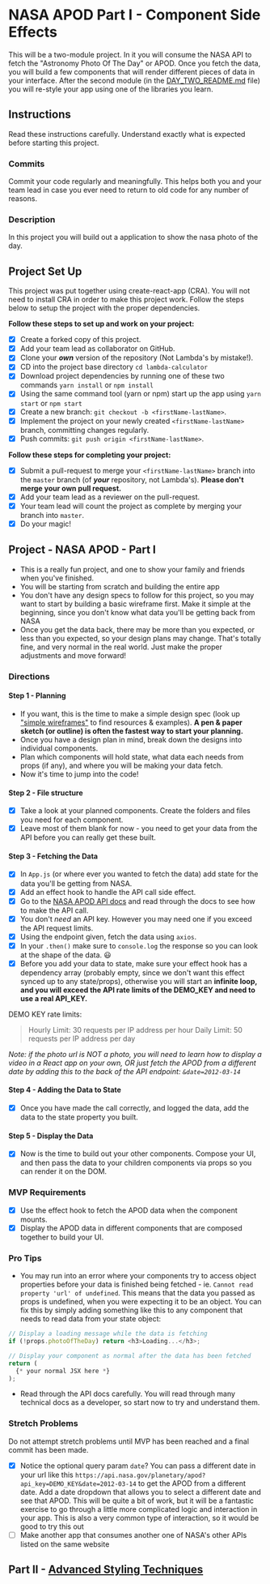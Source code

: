 # NASA APOD Part I - Component Side Effects

This will be a two-module project. In it you will consume the NASA API to fetch the "Astronomy Photo Of The Day" or APOD. Once you fetch the data, you will build a few components that will render different pieces of data in your interface. After the second module (in the [DAY_TWO_README.md](DAY_TWO_README.md) file) you will re-style your app using one of the libraries you learn.

## Instructions

Read these instructions carefully. Understand exactly what is expected before starting this project.

### Commits

Commit your code regularly and meaningfully. This helps both you and your team lead in case you ever need to return to old code for any number of reasons.

### Description

In this project you will build out a application to show the nasa photo of the day.

## Project Set Up

This project was put together using create-react-app (CRA). You will not need to install CRA in order to make this project work. Follow the steps below to setup the project with the proper dependencies.

**Follow these steps to set up and work on your project:**

-   [x] Create a forked copy of this project.
-   [x] Add your team lead as collaborator on GitHub.
-   [x] Clone your ***own***   version of the repository (Not Lambda's by mistake!).
-   [x] CD into the project base directory `cd lambda-calculator`
-   [x] Download project dependencies by running one of these two commands `yarn install` or `npm install`
-   [x] Using the same command tool (yarn or npm) start up the app using `yarn start` or `npm start`
-   [x] Create a new branch: `git checkout -b <firstName-lastName>`.
-   [x] Implement the project on your newly created `<firstName-lastName>` branch, committing changes regularly.
-   [x] Push commits: `git push origin <firstName-lastName>`.

**Follow these steps for completing your project:**

-   [x] Submit a pull-request to merge your `<firstName-lastName>` branch into the `master` branch (of ***your***   repository, not Lambda's). **Please don't merge your own pull request.**
-   [x] Add your team lead as a reviewer on the pull-request.
-   [x] Your team lead will count the project as complete by merging your branch into `master`.
-   [x] Do your magic!

## Project - NASA APOD - Part I

-   This is a really fun project, and one to show your family and friends when you've finished.
-   You will be starting from scratch and building the entire app
-   You don't have any design specs to follow for this project, so you may want to start by building a basic wireframe first. Make it simple at the beginning, since you don't know what data you'll be getting back from NASA
-   Once you get the data back, there may be more than you expected, or less than you expected, so your design plans may change. That's totally fine, and very normal in the real world. Just make the proper adjustments and move forward!

### Directions

#### Step 1 - Planning

-   If you want, this is the time to make a simple design spec (look up ["simple wireframes"](https://www.google.com/search?q=simple+wireframes) to find resources & examples). **A pen & paper sketch (or outline) is often the fastest way to start your planning.**
-   Once you have a design plan in mind, break down the designs into individual components.
-   Plan which components will hold state, what data each needs from props (if any), and where you will be making your data fetch.
-   Now it's time to jump into the code!

#### Step 2 - File structure

-   [x] Take a look at your planned components. Create the folders and files you need for each component.
-   [x] Leave most of them blank for now - you need to get your data from the API before you can really get these built.

#### Step 3 - Fetching the Data

-   [x] In `App.js` (or where ever you wanted to fetch the data) add state for the data you'll be getting from NASA.
-   [x] Add an effect hook to handle the API call side effect.
-   [x] Go to the [NASA APOD API docs](https://api.nasa.gov/#apod) and read through the docs to see how to make the API call.
-   [x] You don't _need_ an API key. However you may need one if you exceed the API request limits.
-   [x] Using the endpoint given, fetch the data using `axios`.
-   [x] In your `.then()` make sure to `console.log` the response so you can look at the shape of the data. 😃
-   [x] Before you add your data to state, make sure your effect hook has a dependency array (probably empty, since we don't want this effect synced up to any state/props), otherwise you will start an **infinite loop, and you will exceed the API rate limits of the DEMO_KEY and need to use a real API_KEY.**

DEMO KEY rate limits:

> Hourly Limit: 30 requests per IP address per hour
> Daily Limit: 50 requests per IP address per day

_Note: if the photo url is NOT a photo, you will need to learn how to display a video in a React app on your own, OR just fetch the APOD from a different date by adding this to the back of the API endpoint: `&date=2012-03-14`_

#### Step 4 - Adding the Data to State

-   [x] Once you have made the call correctly, and logged the data, add the data to the state property you built.

#### Step 5 - Display the Data

-   [x] Now is the time to build out your other components. Compose your UI, and then pass the data to your children components via props so you can render it on the DOM.

### MVP Requirements

-   [x] Use the effect hook to fetch the APOD data when the component mounts.
-   [x] Display the APOD data in different components that are composed together to build your UI.

### Pro Tips

-   You may run into an error where your components try to access object properties before your data is finished being fetched - ie. `Cannot read property 'url' of undefined`. This means that the data you passed as props is undefined, when you were expecting it to be an object. You can fix this by simply adding something like this to any component that needs to read data from your state object:

```js
// Display a loading message while the data is fetching
if (!props.photoOfTheDay) return <h3>Loading...</h3>;

// Display your component as normal after the data has been fetched
return (
  {* your normal JSX here *}
);
```

-   Read through the API docs carefully. You will read through many technical docs as a developer, so start now to try and understand them.

### Stretch Problems

Do not attempt stretch problems until MVP has been reached and a final commit has been made.

-   [x] Notice the optional query param `date`? You can pass a different date in your url like this `https://api.nasa.gov/planetary/apod?api_key=DEMO_KEY&date=2012-03-14` to get the APOD from a different date. Add a date dropdown that allows you to select a different date and see that APOD. This will be quite a bit of work, but it will be a fantastic exercise to go through a little more complicated logic and interaction in your app. This is also a very common type of interaction, so it would be good to try this out
-   [ ] Make another app that consumes another one of NASA's other APIs listed on the same website

## Part II - [Advanced Styling Techniques](DAY_TWO_README.md)
